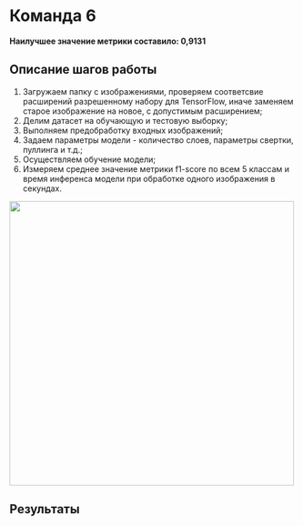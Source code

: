# Команда 6

<b>Наилучшее значение метрики составило: 0,9131 </b>

## Описание шагов работы

1. Загружаем папку с изображениями, проверяем соответсвие расширений разрешенному набору для TensorFlow, иначе заменяем старое изображение на новое, с допустимым расширением;
2. Делим датасет на обучающую и тестовую выборку;
3. Выполняем предобработку входных изображений;
4. Задаем параметры модели - количество слоев, параметры свертки, пуллинга и т.д.;
5. Осуществляем обучение модели;
6. Измеряем среднее значение метрики f1-score по всем 5 классам и время инференса модели при обработке одного изображения в секундах.

<img src="assets/model.png" width="500"> 

## Результаты

